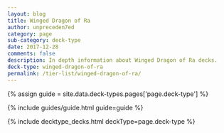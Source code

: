 ```yaml
---
layout: blog
title: Winged Dragon of Ra
author: unpreceden7ed
category: page
sub-category: deck-type
date: 2017-12-28
comments: false
description: In depth information about Winged Dragon of Ra decks.
deck-type: winged-dragon-of-ra
permalink: /tier-list/winged-dragon-of-ra/
---
```


{% assign guide = site.data.deck-types.pages['page.deck-type'] %}

{% include guides/guide.html guide=guide %}

{% include decktype_decks.html deckType=page.deck-type %}

